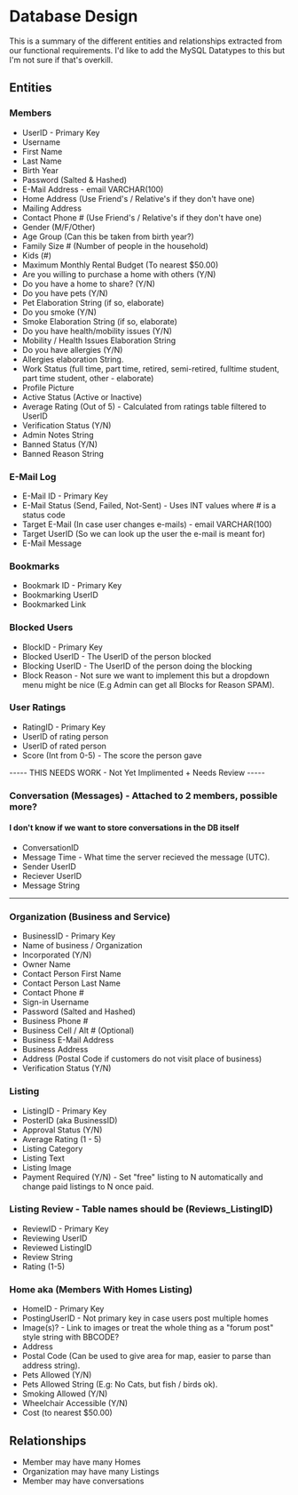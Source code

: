 # Database Design
This is a summary of the different entities and relationships extracted from our functional requirements.
I'd like to add the MySQL Datatypes to this but I'm not sure if that's overkill. 
## Entities
 ### Members
 - UserID - Primary Key 
 - Username
 - First Name
 - Last Name
 - Birth Year
 - Password (Salted & Hashed)
 - E-Mail Address - email VARCHAR(100)
 - Home Address (Use Friend's / Relative's if they don't have one)
 - Mailing Address
 - Contact Phone # (Use Friend's / Relative's if they don't have one)
 - Gender (M/F/Other)
 - Age Group (Can this be taken from birth year?)
 - Family Size # (Number of people in the household)
 - Kids (#)
 - Maximum Monthly Rental Budget (To nearest $50.00)
 - Are you willing to purchase a home with others (Y/N)
 - Do you have a home to share? (Y/N)
 - Do you have pets (Y/N)
 - Pet Elaboration String (if so, elaborate)
 - Do you smoke (Y/N)
 - Smoke Elaboration String (if so, elaborate)
 - Do you have health/mobility issues (Y/N)
 - Mobility / Health Issues Elaboration String 
 - Do you have allergies (Y/N)
 - Allergies elaboration String. 
 - Work Status (full time, part time, retired, semi-retired, fulltime student, part time student, other - elaborate)
 - Profile Picture
 - Active Status (Active or Inactive)
 - Average Rating (Out of 5) - Calculated from ratings table filtered to UserID
 - Verification Status (Y/N)
 - Admin Notes String
 - Banned Status (Y/N)
 - Banned Reason String
 
 ### E-Mail Log
 - E-Mail ID - Primary Key
 - E-Mail Status (Send, Failed, Not-Sent) - Uses INT values where # is a status code
 - Target E-Mail (In case user changes e-mails) - email VARCHAR(100)
 - Target UserID (So we can look up the user the e-mail is meant for)
 - E-Mail Message
 
 ### Bookmarks
 - Bookmark ID - Primary Key
 - Bookmarking UserID
 - Bookmarked Link 

 ### Blocked Users
 - BlockID - Primary Key
 - Blocked UserID - The UserID of the person blocked
 - Blocking UserID - The UserID of the person doing the blocking
 - Block Reason - Not sure we want to implement this but a dropdown menu might be nice (E.g Admin can get all Blocks for Reason SPAM). 

 ### User Ratings 
 - RatingID - Primary Key
 - UserID of rating person
 - UserID of rated person
 - Score (Int from 0-5) - The score the person gave

----- THIS NEEDS WORK - Not Yet Implimented + Needs Review -----
 ### Conversation (Messages) - Attached to 2 members, possible more? 
 #### I don't know if we want to store conversations in the DB itself
 - ConversationID
 - Message Time - What time the server recieved the message (UTC).
 - Sender UserID
 - Reciever UserID
 - Message String
-----------------------------------------------------------------

 ### Organization (Business and Service)
 - BusinessID - Primary Key 
 - Name of business / Organization
 - Incorporated (Y/N)
 - Owner Name
 - Contact Person First Name
 - Contact Person Last Name
 - Contact Phone #
 - Sign-in Username
 - Password (Salted and Hashed)
 - Business Phone #
 - Business Cell / Alt # (Optional)
 - Business E-Mail Address
 - Business Address
 - Address (Postal Code if customers do not visit place of business)
 - Verification Status (Y/N)

 ### Listing
 - ListingID - Primary Key
 - PosterID (aka BusinessID)
 - Approval Status (Y/N)
 - Average Rating (1 - 5)
 - Listing Category
 - Listing Text
 - Listing Image
 - Payment Required (Y/N) - Set "free" listing to N automatically and change paid listings to N once paid.
 
 ### Listing Review - Table names should be (Reviews_ListingID)
 - ReviewID - Primary Key
 - Reviewing UserID
 - Reviewed ListingID
 - Review String
 - Rating (1-5)

 ### Home aka (Members With Homes Listing)
- HomeID - Primary Key
- PostingUserID - Not primary key in case users post multiple homes
- Image(s)? - Link to images or treat the whole thing as a "forum post" style string with BBCODE?
- Address
- Postal Code (Can be used to give area for map, easier to parse than address string). 
- Pets Allowed (Y/N)
- Pets Allowed String (E.g: No Cats, but fish / birds ok).
- Smoking Allowed (Y/N)
- Wheelchair Accessible (Y/N)
- Cost (to nearest $50.00)

## Relationships
 - Member may have many Homes
 - Organization may have many Listings
 - Member may have conversations
